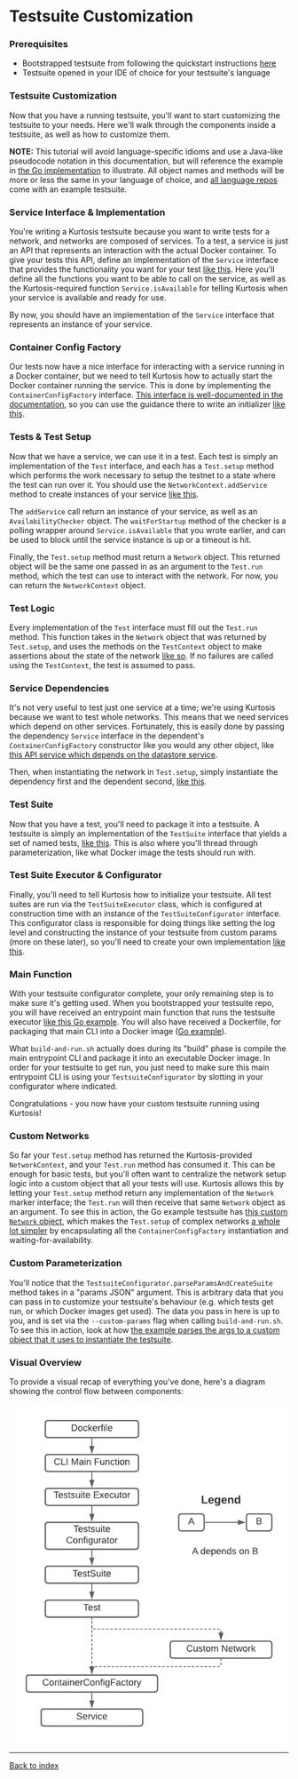 Testsuite Customization
=======================
### Prerequisites
* Bootstrapped testsuite from following the quickstart instructions [here](https://github.com/kurtosis-tech/kurtosis-libs/tree/master#testsuite-quickstart)
* Testsuite opened in your IDE of choice for your testsuite's language

### Testsuite Customization
Now that you have a running testsuite, you'll want to start customizing the testsuite to your needs. Here we'll walk through the components inside a testsuite, as well as how to customize them.

**NOTE:** This tutorial will avoid language-specific idioms and use a Java-like pseudocode notation in this documentation, but will reference the example in [the Go implementation](https://github.com/kurtosis-tech/kurtosis-libs/tree/master/golang) to illustrate. All object names and methods will be more or less the same in your language of choice, and [all language repos](https://github.com/kurtosis-tech/kurtosis-libs/tree/master) come with an example testsuite.

### Service Interface & Implementation
You're writing a Kurtosis testsuite because you want to write tests for a network, and networks are composed of services. To a test, a service is just an API that represents an interaction with the actual Docker container. To give your tests this API, define an implementation of the `Service` interface that provides the functionality you want for your test [like this](https://github.com/kurtosis-tech/kurtosis-libs/blob/master/golang/testsuite/services_impl/datastore/datastore_service.go). Here you'll define all the functions you want to be able to call on the service, as well as the Kurtosis-required function `Service.isAvailable` for telling Kurtosis when your service is available and ready for use.

By now, you should have an implementation of the `Service` interface that represents an instance of your service.

### Container Config Factory
Our tests now have a nice interface for interacting with a service running in a Docker container, but we need to tell Kurtosis how to actually start the Docker container running the service. This is done by implementing the `ContainerConfigFactory` interface. [This interface is well-documented in the documentation](https://docs.kurtosistech.com/kurtosis-libs/lib-documentation#containerconfigfactorys-extends-service), so you can use the guidance there to write an initializer [like this](https://github.com/kurtosis-tech/kurtosis-libs/blob/develop/golang/testsuite/services_impl/datastore/datastore_container_config_factory.go).

### Tests & Test Setup
Now that we have a service, we can use it in a test. Each test is simply an implementation of the `Test` interface, and each has a `Test.setup` method which performs the work necessary to setup the testnet to a state where the test can run over it. You should use the `NetworkContext.addService` method to create instances of your service [like this](https://github.com/kurtosis-tech/kurtosis-libs/blob/master/golang/testsuite/testsuite_impl/basic_datastore_test/basic_datastore_test_.go#L38). 

The `addService` call return an instance of your service, as well as an `AvailabilityChecker` object. The `waitForStartup` method of the checker is a polling wrapper around `Service.isAvailable` that you wrote earlier, and can be used to block until the service instance is up or a timeout is hit.

Finally, the `Test.setup` method must return a `Network` object. This returned object will be the same one passed in as an argument to the `Test.run` method, which the test can use to interact with the network. For now, you can return the `NetworkContext` object.

### Test Logic
Every implementation of the `Test` interface must fill out the `Test.run` method. This function takes in the `Network` object that was returned by `Test.setup`, and uses the methods on the `TestContext` object to make assertions about the state of the network [like so](https://github.com/kurtosis-tech/kurtosis-libs/blob/master/golang/testsuite/testsuite_impl/basic_datastore_test/basic_datastore_test_.go#L48). If no failures are called using the `TestContext`, the test is assumed to pass.

### Service Dependencies
It's not very useful to test just one service at a time; we're using Kurtosis because we want to test whole networks. This means that we need services which depend on other services. Fortunately, this is easily done by passing the dependency `Service` interface in the dependent's `ContainerConfigFactory` constructor like you would any other object, like [this API service which depends on the datastore service](https://github.com/kurtosis-tech/kurtosis-libs/blob/develop/golang/testsuite/services_impl/api/api_container_config_factory.go#L37).

Then, when instantiating the network in `Test.setup`, simply instantiate the dependency first and the dependent second, [like this](https://github.com/kurtosis-tech/kurtosis-libs/blob/master/golang/testsuite/testsuite_impl/basic_datastore_and_api_test/basic_datastore_and_api_test_.go#L39).

### Test Suite
Now that you have a test, you'll need to package it into a testsuite. A testsuite is simply an implementation of the `TestSuite` interface that yields a set of named tests, [like this](https://github.com/kurtosis-tech/kurtosis-libs/blob/master/golang/testsuite/testsuite_impl/example_testsuite.go). This is also where you'll thread through parameterization, like what Docker image the tests should run with.

### Test Suite Executor & Configurator
Finally, you'll need to tell Kurtosis how to initialize your testsuite. All test suites are run via the `TestSuiteExecutor` class, which is configured at construction time with an instance of the `TestSuiteConfigurator` interface. This configurator class is responsible for doing things like setting the log level and constructing the instance of your testsuite from custom params (more on these later), so you'll need to create your own implementation [like this](https://github.com/kurtosis-tech/kurtosis-libs/blob/master/golang/testsuite/execution_impl/example_testsuite_configurator.go).

### Main Function
With your testsuite configurator complete, your only remaining step is to make sure it's getting used. When you bootstrapped your testsuite repo, you will have received an entrypoint main function that runs the testsuite executor [like this Go example](https://github.com/kurtosis-tech/kurtosis-libs/blob/master/golang/testsuite/main.go). You will also have received a Dockerfile, for packaging that main CLI into a Docker image ([Go example](https://github.com/kurtosis-tech/kurtosis-libs/blob/develop/golang/testsuite/Dockerfile)). 

What `build-and-run.sh` actually does during its "build" phase is compile the main entrypoint CLI and package it into an executable Docker image. In order for your testsuite to get run, you just need to make sure this main entrypoint CLI is using your `TestsuiteConfigurator` by slotting in your configurator where indicated.

Congratulations - you now have your custom testsuite running using Kurtosis!

<!-- TODO MOVE THIS STUFF TO ADVANCED USAGE SECTION -->
### Custom Networks
So far your `Test.setup` method has returned the Kurtosis-provided `NetworkContext`, and your `Test.run` method has consumed it. This can be enough for basic tests, but you'll often want to centralize the network setup logic into a custom object that all your tests will use. Kurtosis allows this by letting your `Test.setup` method return any implementation of the `Network` marker interface; the `Test.run` will then receive that same `Network` object as an argument. To see this in action, the Go example testsuite has [this custom `Network` object](https://github.com/kurtosis-tech/kurtosis-libs/blob/master/golang/testsuite/networks_impl/test_network.go), which makes the `Test.setup` of complex networks [a whole lot simpler](https://github.com/kurtosis-tech/kurtosis-libs/blob/master/golang/testsuite/testsuite_impl/advanced_network_test/advanced_network_test_.go#L34) by encapsulating all the `ContainerConfigFactory` instantiation and waiting-for-availability.

### Custom Parameterization
You'll notice that the `TestsuiteConfigurator.parseParamsAndCreateSuite` method takes in a "params JSON" argument. This is arbitrary data that you can pass in to customize your testsuite's behaviour (e.g. which tests get run, or which Docker images get used). The data you pass in here is up to you, and is set via the `--custom-params` flag when calling `build-and-run.sh`. To see this in action, look at how [the example parses the args to a custom object that it uses to instantiate the testsuite](https://github.com/kurtosis-tech/kurtosis-libs/blob/master/golang/testsuite/execution_impl/example_testsuite_configurator.go#L36).

### Visual Overview
To provide a visual recap of everything you've done, here's a diagram showing the control flow between components:

![](./images/testsuite-architecture.png)

---

[Back to index](https://docs.kurtosistech.com)
